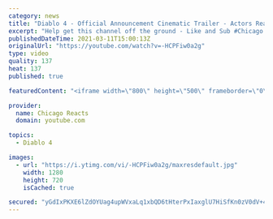 ```yaml
---
category: news
title: "Diablo 4 - Official Announcement Cinematic Trailer - Actors React"
excerpt: "Help get this channel off the ground - Like and Sub #Chicago #Blind #React."
publishedDateTime: 2021-03-11T15:00:13Z
originalUrl: "https://youtube.com/watch?v=-HCPFiw0a2g"
type: video
quality: 137
heat: 137
published: true

featuredContent: "<iframe width=\"800\" height=\"500\" frameborder=\"0\" src=\"https://www.youtube.com/embed/-HCPFiw0a2g\" allow=\"accelerometer; autoplay; encrypted-media; gyroscope; picture-in-picture\" allowfullscreen></iframe>"

provider:
  name: Chicago Reacts
  domain: youtube.com

topics:
  - Diablo 4

images:
  - url: "https://i.ytimg.com/vi/-HCPFiw0a2g/maxresdefault.jpg"
    width: 1280
    height: 720
    isCached: true

secured: "yGdIxPKXE6lZdOYUag4upWVxaLq1xbQD6tHterPxIaxglU7HiSfKn0zV0dV+4l3zRtTypzXsIuvwe0Iyxf6uPqeUds/e8syjBwSmxXjj+uQc5afUI9iEiy19Y9CMOY0O9FXKc0a7i29UYdF2m+NRhAkhaTnKo7T/5i7KzBeVcW9xbLrR7W+f4E8U2KMKtJbizcUKPLGgSqScWhgj9UijTEKzwrcp/SIR44N+zDKE1Xfo0I8Az4ipeU+v9gpH8/nfKocgqbJGeSI5xt5DijvO8JLHMWx5yhF/4etz/B4XoiPFwNEZ9K/RvoaAXWdc+36eozfKu7qM6XGfK10J1/gnUIgyMV9gC/4c6wA8RApunVFzr1Yzi2M+PTAFDVK9CV/4qod10C1DleEz/BxUfk4gnOrpX2bQgEeKZY5E+OfEmnASSXGvW6j5VdmNaxPcSDci;OcLkQG+72enKIyQCSOpbyw=="
---
```


